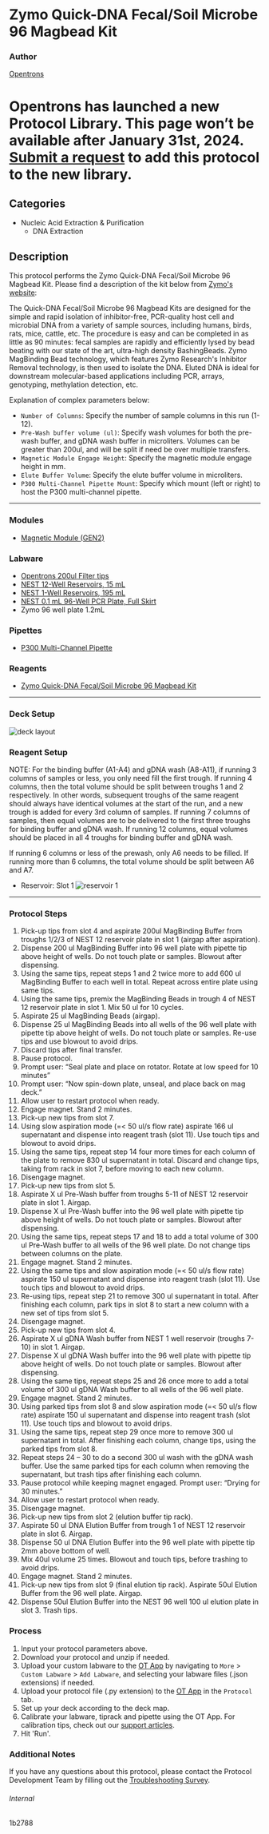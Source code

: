 # Zymo Quick-DNA Fecal/Soil Microbe 96 Magbead Kit

### Author
[Opentrons](https://opentrons.com/)


# Opentrons has launched a new Protocol Library. This page won’t be available after January 31st, 2024. [Submit a request](https://docs.google.com/forms/d/e/1FAIpQLSdYYp9QCKow4nn0KlCVsMS3HX0eJ0N9O7-erajKvcpT0lWbSg/viewform) to add this protocol to the new library.

## Categories
* Nucleic Acid Extraction & Purification
	* DNA Extraction

## Description
This protocol performs the Zymo Quick-DNA Fecal/Soil Microbe 96 Magbead Kit. Please find a description of the kit below from [Zymo's website](https://www.zymoresearch.com/collections/quick-dna-fecal-soil-microbe-kits/products/quick-dna-fecal-soil-microbe-96-magbead-kit):

The Quick-DNA Fecal/Soil Microbe 96 Magbead Kits are designed for the simple and rapid isolation of inhibitor-free, PCR-quality host cell and microbial DNA from a variety of sample sources, including humans, birds, rats, mice, cattle, etc. The procedure is easy and can be completed in as little as 90 minutes: fecal samples are rapidly and efficiently lysed by bead beating with our state of the art, ultra-high density BashingBeads. Zymo MagBinding Bead technology, which features Zymo Research's Inhibitor Removal technology, is then used to isolate the DNA. Eluted DNA is ideal for downstream molecular-based applications including PCR, arrays, genotyping, methylation detection, etc.

Explanation of complex parameters below:
* `Number of Columns`: Specify the number of sample columns in this run (1-12).
* `Pre-Wash buffer volume (ul)`: Specify wash volumes for both the pre-wash buffer, and gDNA wash buffer in microliters. Volumes can be greater than 200ul, and will be split if need be over multiple transfers.
* `Magnetic Module Engage Height`: Specify the magnetic module engage height in mm.
* `Elute Buffer Volume`: Specify the elute buffer volume in microliters.
* `P300 Multi-Channel Pipette Mount`: Specify which mount (left or right) to host the P300 multi-channel pipette.

---

### Modules
* [Magnetic Module (GEN2)](https://shop.opentrons.com/collections/hardware-modules/products/magdeck)


### Labware
* [Opentrons 200ul Filter tips](https://shop.opentrons.com/universal-filter-tips/?_gl=1*tbwww1*_ga*MTM2NTEwNjE0OS4xNjIxMzYxMzU4*_ga_GNSMNLW4RY*MTY0ODQ5NzQ5OC44MTIuMS4xNjQ4NDk3NzMyLjA.&_ga=2.178485476.1131955611.1648475204-1365106149.1621361358)
* [NEST 12-Well Reservoirs, 15 mL](https://shop.opentrons.com/nest-12-well-reservoirs-15-ml/)
* [NEST 1-Well Reservoirs, 195 mL](https://shop.opentrons.com/nest-1-well-reservoirs-195-ml/)
* [NEST 0.1 mL 96-Well PCR Plate, Full Skirt](https://shop.opentrons.com/nest-0-1-ml-96-well-pcr-plate-full-skirt/)
* Zymo 96 well plate 1.2mL

### Pipettes
* [P300 Multi-Channel Pipette](https://shop.opentrons.com/8-channel-electronic-pipette/)


### Reagents
* [Zymo Quick-DNA Fecal/Soil Microbe 96 Magbead Kit](https://www.zymoresearch.com/collections/quick-dna-fecal-soil-microbe-kits/products/quick-dna-fecal-soil-microbe-96-magbead-kit)

---

### Deck Setup
![deck layout](https://opentrons-protocol-library-website.s3.amazonaws.com/custom-README-images/1b2788/Screen+Shot+2022-04-21+at+5.12.11+PM.png)

### Reagent Setup

NOTE: For the binding buffer (A1-A4) and gDNA wash (A8-A11), if running 3 columns of samples or less, you only need fill the first trough. If running 4 columns, then the total volume should be split between troughs 1 and 2 respectively. In other words, subsequent troughs of the same reagent should always have identical volumes at the start of the run, and a new trough is added for every 3rd column of samples. If running 7 columns of samples, then equal volumes are to be delivered to the first three troughs for binding buffer and gDNA wash. If running 12 columns, equal volumes should be placed in all 4 troughs for binding buffer and gDNA wash.

If running 6 columns or less of the prewash, only A6 needs to be filled. If running more than 6 columns, the total volume should be split between A6 and A7.

* Reservoir: Slot 1
![reservoir 1](https://opentrons-protocol-library-website.s3.amazonaws.com/custom-README-images/1b2788/Screen+Shot+2022-04-21+at+5.10.43+PM.png)


---

### Protocol Steps
1. Pick-up tips from slot 4 and aspirate 200ul MagBinding Buffer from troughs 1/2/3 of NEST 12 reservoir plate in slot 1 (airgap after aspiration).
2. Dispense 200 ul MagBinding Buffer into 96 well plate with pipette tip above height of wells. Do not touch plate or samples. Blowout after dispensing.
3. Using the same tips, repeat steps 1 and 2 twice more to add 600 ul MagBinding Buffer to each well in total. Repeat across entire plate using same tips.
4. Using the same tips, premix the MagBinding Beads in trough 4 of NEST 12 reservoir plate in slot 1. Mix 50 ul for 10 cycles.
5. Aspirate 25 ul MagBinding Beads (airgap).
6. Dispense 25 ul MagBinding Beads into all wells of the 96 well plate with pipette tip above height of wells. Do not touch plate or samples. Re-use tips and use blowout to avoid drips.
7. Discard tips after final transfer.
8. Pause protocol.
9. Prompt user: “Seal plate and place on rotator. Rotate at low speed for 10 minutes”
10. Prompt user: “Now spin-down plate, unseal, and place back on mag deck.”
11. Allow user to restart protocol when ready.
12. Engage magnet. Stand 2 minutes.
13. Pick-up new tips from slot 7.
14. Using slow aspiration mode (=< 50 ul/s flow rate) aspirate 166 ul supernatant and dispense into reagent trash (slot 11). Use touch tips and blowout to avoid drips.
15. Using the same tips, repeat step 14 four more times for each column of the plate to remove 830 ul supernatant in total. Discard and change tips, taking from rack in slot 7, before moving to each new column.
15. Disengage magnet.
16. Pick-up new tips from slot 5.
17. Aspirate X ul Pre-Wash buffer from troughs 5-11 of NEST 12 reservoir plate in slot 1. Airgap.
18. Dispense X ul Pre-Wash buffer into the 96 well plate with pipette tip above height of wells. Do not touch plate or samples. Blowout after dispensing.
19. Using the same tips, repeat steps 17 and 18 to add a total volume of 300 ul Pre-Wash buffer to all wells of the 96 well plate. Do not change tips between columns on the plate.
20. Engage magnet. Stand 2 minutes.
21. Using the same tips and slow aspiration mode (=< 50 ul/s flow rate) aspirate 150 ul supernatant and dispense into reagent trash (slot 11). Use touch tips and blowout to avoid drips.
22. Re-using tips, repeat step 21 to remove 300 ul supernatant in total. After finishing each column, park tips in slot 8 to start a new column with a new set of tips from slot 5.
23. Disengage magnet.
24. Pick-up new tips from slot 4.
25. Aspirate X ul gDNA Wash buffer from NEST 1 well reservoir (troughs 7-10) in slot 1. Airgap.
26. Dispense X ul gDNA Wash buffer into the 96 well plate with pipette tip above height of wells. Do not touch plate or samples. Blowout after dispensing.
27. Using the same tips, repeat steps 25 and 26 once more to add a total volume of 300 ul gDNA Wash buffer to all wells of the 96 well plate.
28. Engage magnet. Stand 2 minutes.
29. Using parked tips from slot 8 and slow aspiration mode (=< 50 ul/s flow rate) aspirate 150 ul supernatant and dispense into reagent trash (slot 11). Use touch tips and blowout to avoid drips.
30. Using the same tips, repeat step 29 once more to remove 300 ul supernatant in total. After finishing each column, change tips, using the parked tips from slot 8.
31. Repeat steps 24 – 30 to do a second 300 ul wash with the gDNA wash buffer. Use the same parked tips for each column when removing the supernatant, but trash tips after finishing each column.
32. Pause protocol while keeping magnet engaged. Prompt user: “Drying for 30 minutes.”
33. Allow user to restart protocol when ready.
34. Disengage magnet.
35. Pick-up new tips from slot 2 (elution buffer tip rack).
36. Aspirate 50 ul DNA Elution Buffer from trough 1 of NEST 12 reservoir plate in slot 6. Airgap.
37. Dispense 50 ul DNA Elution Buffer into the 96 well plate with pipette tip 2mm above bottom of well.
38. Mix 40ul volume 25 times. Blowout and touch tips, before trashing to avoid drips.
39. Engage magnet. Stand 2 minutes.
40. Pick-up new tips from slot 9 (final elution tip rack). Aspirate 50ul Elution Buffer from the 96 well plate. Airgap.
41. Dispense 50ul Elution Buffer into the NEST 96 well 100 ul elution plate in slot 3. Trash tips.

### Process
1. Input your protocol parameters above.
2. Download your protocol and unzip if needed.
3. Upload your custom labware to the [OT App](https://opentrons.com/ot-app) by navigating to `More` > `Custom Labware` > `Add Labware`, and selecting your labware files (.json extensions) if needed.
4. Upload your protocol file (.py extension) to the [OT App](https://opentrons.com/ot-app) in the `Protocol` tab.
5. Set up your deck according to the deck map.
6. Calibrate your labware, tiprack and pipette using the OT App. For calibration tips, check out our [support articles](https://support.opentrons.com/en/collections/1559720-guide-for-getting-started-with-the-ot-2).
7. Hit 'Run'.

### Additional Notes
If you have any questions about this protocol, please contact the Protocol Development Team by filling out the [Troubleshooting Survey](https://protocol-troubleshooting.paperform.co/).

###### Internal
1b2788
